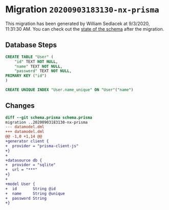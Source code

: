 # Migration `20200903183130-nx-prisma`

This migration has been generated by William Sedlacek at 9/3/2020, 11:31:30 AM.
You can check out the [state of the schema](./schema.prisma) after the migration.

## Database Steps

```sql
CREATE TABLE "User" (
    "id" TEXT NOT NULL,
    "name" TEXT NOT NULL,
    "password" TEXT NOT NULL,
PRIMARY KEY ("id")
)

CREATE UNIQUE INDEX "User.name_unique" ON "User"("name")
```

## Changes

```diff
diff --git schema.prisma schema.prisma
migration ..20200903183130-nx-prisma
--- datamodel.dml
+++ datamodel.dml
@@ -1,0 +1,14 @@
+generator client {
+  provider = "prisma-client-js"
+}
+
+datasource db {
+  provider = "sqlite"
+  url = "***"
+}
+
+model User {
+  id       String @id
+  name     String @unique
+  password String
+}
```


